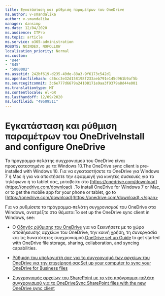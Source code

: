 ```yaml
---
title: Εγκατάσταση και ρύθμιση παραμέτρων του OneDrive
ms.author: v-smandalika
author: v-smandalika
manager: dansimp
ms.date: 12/04/2020
ms.audience: ITPro
ms.topic: article
ms.service: o365-administration
ROBOTS: NOINDEX, NOFOLLOW
localization_priority: Normal
ms.custom:
- "844"
- "845"
- "5800002"
ms.assetid: 242bf619-d235-49de-88a3-9f6173c542d1
ms.openlocfilehash: c36cc3e32d158198f233aeb791e145d961b9af5b
ms.sourcegitcommit: 3c6e777d6679a24108171e9aa3f9379a8d44e001
ms.translationtype: MT
ms.contentlocale: el-GR
ms.lasthandoff: 12/09/2020
ms.locfileid: "49609511"
---
```

# <a name="install-and-configure-onedrive"></a><span data-ttu-id="4759c-102">Εγκατάσταση και ρύθμιση παραμέτρων του OneDrive</span><span class="sxs-lookup"><span data-stu-id="4759c-102">Install and configure OneDrive</span></span>

<span data-ttu-id="4759c-103">Το πρόγραμμα-πελάτης συγχρονισμού του OneDrive είναι προεγκατεστημένο με τα Windows 10.</span><span class="sxs-lookup"><span data-stu-id="4759c-103">The OneDrive sync client is pre-installed with Windows 10.</span></span> <span data-ttu-id="4759c-104">Για να εγκαταστήσετε το OneDrive για Windows 7 ή Mac ή για να αποκτήσετε την εφαρμογή για κινητές συσκευές για το τηλέφωνο ή το tablet σας, μεταβείτε στο [https://onedrive.com/download](https://onedrive.com/download) .</span><span class="sxs-lookup"><span data-stu-id="4759c-104">To install OneDrive for Windows 7 or Mac, or to get the mobile app for your phone or tablet, go to [https://onedrive.com/download](https://onedrive.com/download).</span></span>
  
<span data-ttu-id="4759c-105">Για να ρυθμίσετε το πρόγραμμα-πελάτη συγχρονισμού του OneDrive στα Windows, ανατρέξτε στα θέματα:</span><span class="sxs-lookup"><span data-stu-id="4759c-105">To set up the OneDrive sync client in Windows, see:</span></span>
  
- <span data-ttu-id="4759c-106">Ο [Οδηγός ρύθμισης του OneDrive](https://admin.microsoft.com/adminportal/home#/modernonboarding/onedrivequickstartguide) για να ξεκινήσετε με το χώρο αποθήκευσης αρχείων του OneDrive, την κοινή χρήση, τη συνεργασία και τις δυνατότητες συγχρονισμού.</span><span class="sxs-lookup"><span data-stu-id="4759c-106">[OneDrive set up Guide](https://admin.microsoft.com/adminportal/home#/modernonboarding/onedrivequickstartguide) to get started with OneDrive file storage, sharing, collaboration, and syncing capabilities.</span></span>

- [<span data-ttu-id="4759c-107">Ρύθμιση του υπολογιστή σας για το συγχρονισμό των αρχείων του OneDrive για την επιχείρησή σας</span><span class="sxs-lookup"><span data-stu-id="4759c-107">Set up your computer to sync your OneDrive for Business files</span></span>](https://go.microsoft.com/fwlink/?linkid=533375)

- [<span data-ttu-id="4759c-108">Συγχρονισμός αρχείων του SharePoint με το νέο πρόγραμμα-πελάτη συγχρονισμού για το OneDrive</span><span class="sxs-lookup"><span data-stu-id="4759c-108">Sync SharePoint files with the new OneDrive sync client</span></span>](https://go.microsoft.com/fwlink/?linkid=871666)
